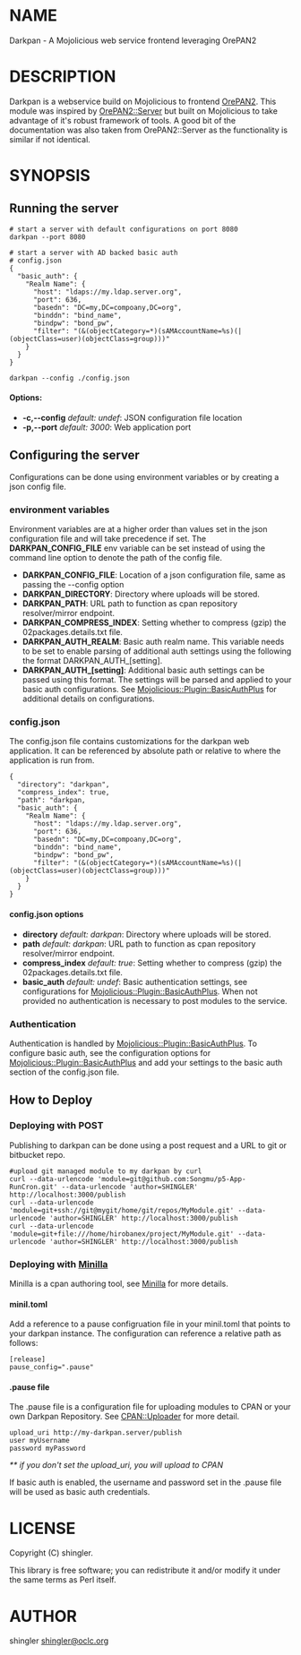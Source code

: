 # NAME

Darkpan - A Mojolicious web service frontend leveraging OrePAN2

# DESCRIPTION

Darkpan is a webservice build on Mojolicious to frontend [OrePAN2](https://metacpan.org/pod/OrePAN2). This module was inspired
by [OrePAN2::Server](https://metacpan.org/pod/OrePAN2::Server&#x27;) but built on 
Mojolicious to take advantage of it's robust framework of tools. A good bit of the documentation
was also taken from OrePAN2::Server as the functionality is similar if not identical.

# SYNOPSIS

## Running the server

    # start a server with default configurations on port 8080
    darkpan --port 8080
    
    # start a server with AD backed basic auth
    # config.json
    {
      "basic_auth": {
        "Realm Name": {
          "host": "ldaps://my.ldap.server.org",
          "port": 636,
          "basedn": "DC=my,DC=compoany,DC=org",
          "binddn": "bind_name",
          "bindpw": "bond_pw",
          "filter": "(&(objectCategory=*)(sAMAccountName=%s)(|(objectClass=user)(objectClass=group)))"
        }
      }
    }
    
    darkpan --config ./config.json

#### Options:

- **-c,--config** _default: undef_: 
    JSON configuration file location
- **-p,--port** _default: 3000_: 
    Web application port

## Configuring the server

Configurations can be done using environment variables or by creating a json config file.

### environment variables

Environment variables are at a higher order than values set in the json configuration 
file and will take precedence if set. The **DARKPAN\_CONFIG\_FILE** env variable can be 
set instead of using the command line option to denote the path of the config file.

- **DARKPAN\_CONFIG\_FILE**: 
    Location of a json configuration file, same as passing the --config option
- **DARKPAN\_DIRECTORY**:
     Directory where uploads will be stored.
- **DARKPAN\_PATH**:
    URL path to function as cpan repository resolver/mirror endpoint.
- **DARKPAN\_COMPRESS\_INDEX**:
    Setting whether to compress (gzip) the 02packages.details.txt file.
- **DARKPAN\_AUTH\_REALM**:
    Basic auth realm name. This variable needs to be set to enable parsing of additional
    auth settings using the following the format DARKPAN\_AUTH\_\[setting\].
- **DARKPAN\_AUTH\_\[setting\]**:
    Additional basic auth settings can be passed using this format. The settings
    will be parsed and applied to your basic auth configurations. See
    [Mojolicious::Plugin::BasicAuthPlus](https://metacpan.org/pod/Mojolicious::Plugin::BasicAuthPlus) 
    for additional details on configurations.

### config.json

The config.json file contains customizations for the darkpan web application. It can be
referenced by absolute path or relative to where the application is run from.

    {
      "directory": "darkpan",
      "compress_index": true,
      "path": "darkpan,
      "basic_auth": {
        "Realm Name": {
          "host": "ldaps://my.ldap.server.org",
          "port": 636,
          "basedn": "DC=my,DC=compoany,DC=org",
          "binddn": "bind_name",
          "bindpw": "bond_pw",
          "filter": "(&(objectCategory=*)(sAMAccountName=%s)(|(objectClass=user)(objectClass=group)))"
        }
      }
    }

#### config.json options

- **directory** _default: darkpan_: 
    Directory where uploads will be stored.
- **path** _default: darkpan_: 
    URL path to function as cpan repository resolver/mirror endpoint.
- **compress\_index** _default: true_: 
    Setting whether to compress (gzip) the 02packages.details.txt file.
- **basic\_auth** _default: undef_: 
    Basic authentication settings, see configurations for [Mojolicious::Plugin::BasicAuthPlus](https://metacpan.org/pod/Mojolicious::Plugin::BasicAuthPlus). When not provided
    no authentication is necessary to post modules to the service.

### Authentication

Authentication is handled by [Mojolicious::Plugin::BasicAuthPlus](https://metacpan.org/pod/Mojolicious::Plugin::BasicAuthPlus).
To configure basic auth, see the configuration options for [Mojolicious::Plugin::BasicAuthPlus](https://metacpan.org/pod/Mojolicious::Plugin::BasicAuthPlus)
and add your settings to the basic auth section of the config.json file.     

## How to Deploy 

### Deploying with POST

Publishing to darkpan can be done using a post request and a URL to git or bitbucket repo.

    #upload git managed module to my darkpan by curl 
    curl --data-urlencode 'module=git@github.com:Songmu/p5-App-RunCron.git' --data-urlencode 'author=SHINGLER' http://localhost:3000/publish
    curl --data-urlencode 'module=git+ssh://git@mygit/home/git/repos/MyModule.git' --data-urlencode 'author=SHINGLER' http://localhost:3000/publish
    curl --data-urlencode 'module=git+file:///home/hirobanex/project/MyModule.git' --data-urlencode 'author=SHINGLER' http://localhost:3000/publish

### Deploying with [Minilla](https://metacpan.org/pod/Minilla)

Minilla is a cpan authoring tool, see [Minilla](https://metacpan.org/pod/Minilla) for more details.

#### minil.toml

Add a reference to a pause configruation file in your minil.toml that points to your darkpan instance. 
The configuration can reference a relative path as follows:

    [release]
    pause_config=".pause"

#### .pause file

The .pause file is a configuration file for uploading modules to CPAN or your own Darkpan Repository.
See [CPAN::Uploader](https://metacpan.org/pod/CPAN::Uploader) for more detail.

    upload_uri http://my-darkpan.server/publish
    user myUsername
    password myPassword
    

_\*\* if you don't set the upload\_uri, you will upload to CPAN_

If basic auth is enabled, the username and password set in the .pause file will be
used as basic auth credentials.

# LICENSE

Copyright (C) shingler.

This library is free software; you can redistribute it and/or modify
it under the same terms as Perl itself.

# AUTHOR

shingler <shingler@oclc.org>
